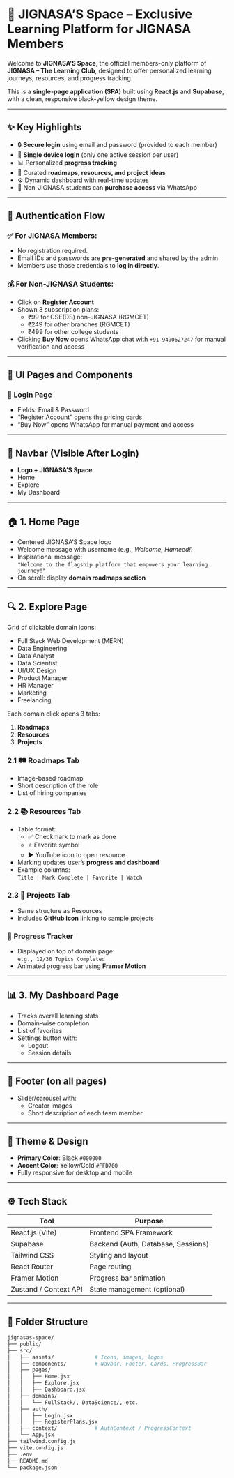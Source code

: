 # 🌌 JIGNASA’S Space – Exclusive Learning Platform for JIGNASA Members

Welcome to **JIGNASA’S Space**, the official members-only platform of **JIGNASA – The Learning Club**, designed to offer personalized learning journeys, resources, and progress tracking.

This is a **single-page application (SPA)** built using **React.js** and **Supabase**, with a clean, responsive black-yellow design theme.

---

## ✨ Key Highlights

- 🔒 **Secure login** using email and password (provided to each member)
- 📱 **Single device login** (only one active session per user)
- 📊 Personalized **progress tracking**
- 🧠 Curated **roadmaps, resources, and project ideas**
- ⚙️ Dynamic dashboard with real-time updates
- 💬 Non-JIGNASA students can **purchase access** via WhatsApp

---

## 🔑 Authentication Flow

### ✅ For JIGNASA Members:
- No registration required.
- Email IDs and passwords are **pre-generated** and shared by the admin.
- Members use those credentials to **log in directly**.

### 💰 For Non-JIGNASA Students:
- Click on **Register Account**
- Shown 3 subscription plans:
  - ₹99 for CSE(DS) non-JIGNASA (RGMCET)
  - ₹249 for other branches (RGMCET)
  - ₹499 for other college students
- Clicking **Buy Now** opens WhatsApp chat with `+91 9490627247` for manual verification and access

---

## 🎨 UI Pages and Components

### 🔐 Login Page
- Fields: Email & Password
- “Register Account” opens the pricing cards
- “Buy Now” opens WhatsApp for manual payment and access

---

## 🧭 Navbar (Visible After Login)

- **Logo + JIGNASA’S Space**
- Home
- Explore
- My Dashboard

---

## 🏠 1. Home Page

- Centered JIGNASA’S Space logo
- Welcome message with username (e.g., *Welcome, Hameed!*)
- Inspirational message:  
  `"Welcome to the flagship platform that empowers your learning journey!"`
- On scroll: display **domain roadmaps section**

---

## 🔍 2. Explore Page

Grid of clickable domain icons:

- Full Stack Web Development (MERN)
- Data Engineering  
- Data Analyst  
- Data Scientist  
- UI/UX Design  
- Product Manager  
- HR Manager  
- Marketing  
- Freelancing

Each domain click opens 3 tabs:
1. **Roadmaps**
2. **Resources**
3. **Projects**

### 2.1 🛤️ Roadmaps Tab
- Image-based roadmap
- Short description of the role
- List of hiring companies

### 2.2 📚 Resources Tab
- Table format:
  - ✅ Checkmark to mark as done
  - ⭐ Favorite symbol
  - ▶️ YouTube icon to open resource
- Marking updates user’s **progress and dashboard**
- Example columns:  
  `Title | Mark Complete | Favorite | Watch`

### 2.3 💼 Projects Tab
- Same structure as Resources
- Includes **GitHub icon** linking to sample projects

### 🔁 Progress Tracker
- Displayed on top of domain page:  
  `e.g., 12/36 Topics Completed`
- Animated progress bar using **Framer Motion**

---

## 📊 3. My Dashboard Page

- Tracks overall learning stats
- Domain-wise completion
- List of favorites
- Settings button with:
  - Logout
  - Session details

---

## 👣 Footer (on all pages)

- Slider/carousel with:
  - Creator images
  - Short description of each team member

---

## 🖤 Theme & Design

- **Primary Color**: Black `#000000`
- **Accent Color**: Yellow/Gold `#FFD700`
- Fully responsive for desktop and mobile

---

## ⚙️ Tech Stack

| Tool           | Purpose                             |
|----------------|-------------------------------------|
| React.js (Vite) | Frontend SPA Framework              |
| Supabase       | Backend (Auth, Database, Sessions)  |
| Tailwind CSS   | Styling and layout                  |
| React Router   | Page routing                        |
| Framer Motion  | Progress bar animation              |
| Zustand / Context API | State management (optional)  |

---

## 📁 Folder Structure

```bash
jignasas-space/
├── public/
├── src/
│   ├── assets/             # Icons, images, logos
│   ├── components/         # Navbar, Footer, Cards, ProgressBar
│   ├── pages/
│   │   ├── Home.jsx
│   │   ├── Explore.jsx
│   │   ├── Dashboard.jsx
│   ├── domains/
│   │   └── FullStack/, DataScience/, etc.
│   ├── auth/
│   │   ├── Login.jsx
│   │   ├── RegisterPlans.jsx
│   ├── context/            # AuthContext / ProgressContext
│   └── App.jsx
├── tailwind.config.js
├── vite.config.js
├── .env
├── README.md
└── package.json
